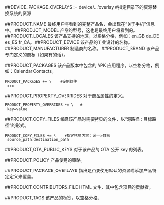 
##DEVICE_PACKAGE_OVERLAYS := device/.../overlay #指定目录下的资源替换系统的资源






##PRODUCT_NAME	最终用户将看到的完整产品名，会出现在“关于手机”信息中。
##PRODUCT_MODEL	产品的型号，这也是最终用户将看到的。
##PRODUCT_LOCALES	该产品支持的地区，以空格分格，例如：en_GB de_DE es_ES fr_CA。
##PRODUCT_DEVICE	该产品的工业设计的名称。
##PRODUCT_MANUFACTURER	制造商的名称。
##PRODUCT_BRAND	该产品专门定义的商标（如果有的话）。

##PRODUCT_PACKAGES	该产品版本中包含的 APK 应用程序，以空格分格，例如：Calendar Contacts。

    PRODUCT_PACKAGES += \    #定制软件
     xxx


##PRODUCT_PROPERTY_OVERRIDES	对于商品属性的定义。

    PRODUCT_PROPERTY_OVERRIDES += \   #
     key=value

##PRODUCT_COPY_FILES	编译该产品时需要拷贝的文件，以“源路径 : 目标路径”的形式。

    PRODUCT_COPY_FILES += \    #指定拷贝内容：源——>目标
     source_path:destination_path

##PRODUCT_OTA_PUBLIC_KEYS	对于该产品的 OTA 公开 key 的列表。

##PRODUCT_POLICY	产品使用的策略。

##PRODUCT_PACKAGE_OVERLAYS	指出是否要使用默认的资源或添加产品特定定义来覆盖。

##PRODUCT_CONTRIBUTORS_FILE	HTML 文件，其中包含项目的贡献者。

##PRODUCT_TAGS	该产品的标签，以空格分格。
